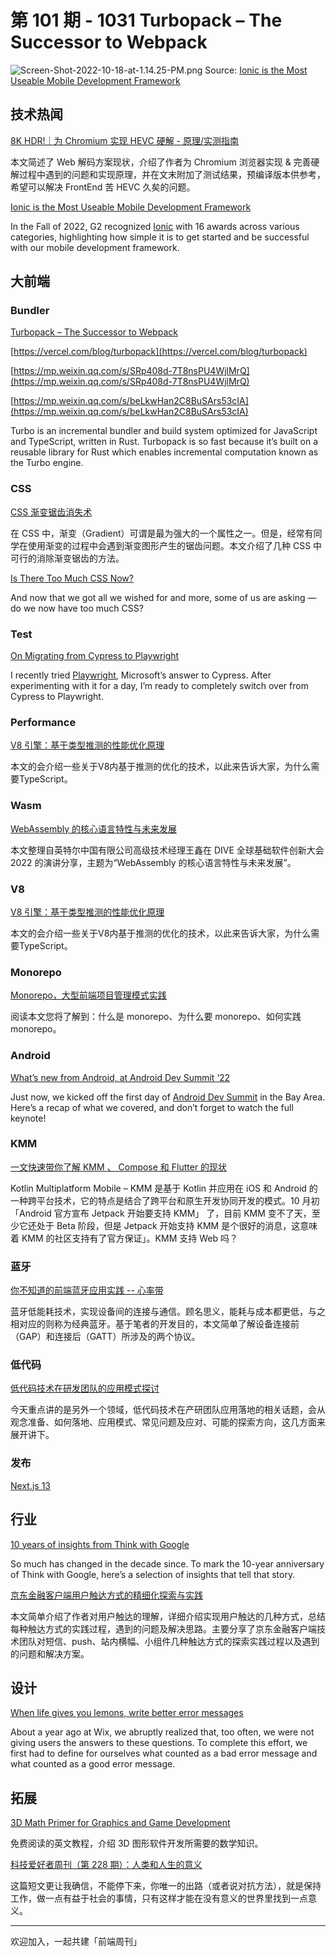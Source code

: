 # 第 101 期 - 1031 Turbopack – The Successor to Webpack
![Screen-Shot-2022-10-18-at-1.14.25-PM.png](https://cdn.nlark.com/yuque/0/2022/png/85771/1667144144714-3137522e-2812-42eb-850a-8eecee7a5d85.png#averageHue=%23fcfbfb&clientId=uf74c9224-3c02-4&crop=0&crop=0&crop=1&crop=1&from=ui&id=u68528828&margin=%5Bobject%20Object%5D&name=Screen-Shot-2022-10-18-at-1.14.25-PM.png&originHeight=535&originWidth=513&originalType=binary&ratio=1&rotation=0&showTitle=false&size=67430&status=done&style=none&taskId=ua7ac93f6-dda8-402b-afee-bfba0bc8406&title=)
Source: [Ionic is the Most Useable Mobile Development Framework](https://ionic.io/blog/ionic-is-the-most-useable-mobile-development-framework)

## 技术热闻
[8K HDR!｜为 Chromium 实现 HEVC 硬解 - 原理/实测指南](https://zhuanlan.zhihu.com/p/541082191)

本文简述了 Web 解码方案现状，介绍了作者为 Chromium 浏览器实现 & 完善硬解过程中遇到的问题和实现原理，并在文末附加了测试结果，预编译版本供参考，希望可以解决 FrontEnd 苦 HEVC 久矣的问题。

[Ionic is the Most Useable Mobile Development Framework](https://ionic.io/blog/ionic-is-the-most-useable-mobile-development-framework)

In the Fall of 2022, G2 recognized [Ionic](https://www.g2.com/products/ionic/reviews) with 16 awards across various categories, highlighting how simple it is to get started and be successful with our mobile development framework. 

## 大前端
### Bundler
[Turbopack – The Successor to Webpack](https://turbo.build/)


[https://vercel.com/blog/turbopack](https://vercel.com/blog/turbopack)


[https://mp.weixin.qq.com/s/SRp408d-7T8nsPU4WjlMrQ](https://mp.weixin.qq.com/s/SRp408d-7T8nsPU4WjlMrQ)


[https://mp.weixin.qq.com/s/beLkwHan2C8BuSArs53cIA](https://mp.weixin.qq.com/s/beLkwHan2C8BuSArs53cIA)

Turbo is an incremental bundler and build system optimized for JavaScript and TypeScript, written in Rust. Turbopack is so fast because it’s built on a reusable library for Rust which enables incremental computation known as the Turbo engine.

### CSS
[CSS 渐变锯齿消失术](https://mp.weixin.qq.com/s/gAF3nAOHZI39oq63hJmicw)

在 CSS 中，渐变（Gradient）可谓是最为强大的一个属性之一。但是，经常有同学在使用渐变的过程中会遇到渐变图形产生的锯齿问题。本文介绍了几种 CSS 中可行的消除渐变锯齿的方法。

[Is There Too Much CSS Now?](https://css-tricks.com/is-there-too-much-css-now/)

And now that we got all we wished for and more, some of us are asking — do we now have too much CSS?

### Test
[On Migrating from Cypress to Playwright](https://mtlynch.io/notes/cypress-vs-playwright/)

I recently tried [Playwright](https://playwright.dev/), Microsoft’s answer to Cypress. After experimenting with it for a day, I’m ready to completely switch over from Cypress to Playwright.

### Performance
[V8 引擎：基于类型推测的性能优化原理](https://mp.weixin.qq.com/s/YHD28SvIMTyJOTcj24wyuw)

本文的会介绍一些关于V8内基于推测的优化的技术，以此来告诉大家，为什么需要TypeScript。

### Wasm
[WebAssembly 的核心语言特性与未来发展](https://mp.weixin.qq.com/s/JEz42eLUr1tcf2TYrjqXCA)

本文整理自英特尔中国有限公司高级技术经理王鑫在 DIVE 全球基础软件创新大会 2022 的演讲分享，主题为“WebAssembly 的核心语言特性与未来发展”。

### V8
[V8 引擎：基于类型推测的性能优化原理](https://mp.weixin.qq.com/s/YHD28SvIMTyJOTcj24wyuw)

本文的会介绍一些关于V8内基于推测的优化的技术，以此来告诉大家，为什么需要TypeScript。

### Monorepo
[Monorepo，大型前端项目管理模式实践](https://mp.weixin.qq.com/s/N0CZABDD0TKTmdljH3y74A)

阅读本文您将了解到：什么是 monorepo、为什么要 monorepo、如何实践 monorepo。

### Android
[What’s new from Android, at Android Dev Summit ‘22](https://android-developers.googleblog.com/2022/10/new-from-android-ads-22.html)

Just now, we kicked off the first day of [Android Dev Summit](http://d.android.com/dev-summit) in the Bay Area. Here’s a recap of what we covered, and don’t forget to watch the full keynote!

### KMM
[一文快速带你了解 KMM 、 Compose 和 Flutter 的现状](https://mp.weixin.qq.com/s/rnGm1DQ3otnREjJ5pzIEqA)

Kotlin Multiplatform Mobile – KMM 是基于 Kotlin 并应用在 iOS 和 Android 的一种跨平台技术，它的特点是结合了跨平台和原生开发协同开发的模式。10 月初 「Android 官方宣布 Jetpack 开始要支持 KMM」 了，目前 KMM 变不了天，至少它还处于 Beta 阶段，但是 Jetpack 开始支持 KMM 是个很好的消息，这意味着 KMM 的社区支持有了官方保证」。KMM 支持 Web 吗？

### 蓝牙
[你不知道的前端蓝牙应用实践 -- 心率带](https://mp.weixin.qq.com/s/n2rED1sXOftPckPFPFFBAg)

蓝牙低能耗技术，实现设备间的连接与通信。顾名思义，能耗与成本都更低，与之相对应的则称为经典蓝牙。基于笔者的开发目的，本文简单了解设备连接前（GAP）和连接后（GATT）所涉及的两个协议。

### 低代码
[低代码技术在研发团队的应用模式探讨](https://mp.weixin.qq.com/s/Ynk_wjJbmNw7fEG6UtGZbQ)

今天重点讲的是另外一个领域，低代码技术在产研团队应用落地的相关话题，会从观念准备、如何落地、应用模式、常见问题及应对、可能的探索方向，这几方面来展开讲下。

### 发布
[Next.js 13](https://nextjs.org/blog/next-13)


## 行业
[10 years of insights from Think with Google](https://blog.google/technology/ads/10-years-of-insights-from-think-with-google/)

So much has changed in the decade since. To mark the 10-year anniversary of Think with Google, here’s a selection of insights that tell that story.

[京东金融客户端用户触达方式的精细化探索与实践](https://mp.weixin.qq.com/s/eaqWJLbsJj8t7RmHI-X01g)

本文简单介绍了作者对用户触达的理解，详细介绍实现用户触达的几种方式，总结每种触达方式的实践过程，遇到的问题及解决思路。主要分享了京东金融客户端技术团队对短信、push、站内横幅、小组件几种触达方式的探索实践过程以及遇到的问题和解决方案。

## 设计
[When life gives you lemons, write better error messages](https://wix-ux.com/when-life-gives-you-lemons-write-better-error-messages-46c5223e1a2f)

About a year ago at Wix, we abruptly realized that, too often, we were not giving users the answers to these questions. To complete this effort, we first had to define for ourselves what counted as a bad error message and what counted as a good error message.

## 拓展
[3D Math Primer for Graphics and Game Development](https://gamemath.com/book/intro.html)

免费阅读的英文教程，介绍 3D 图形软件开发所需要的数学知识。

[科技爱好者周刊（第 228 期）：人类和人生的意义](http://www.ruanyifeng.com/blog/2022/10/weekly-issue-228.html)

这篇短文更让我确信，不能停下来，你唯一的出路（或者说对抗方法），就是保持工作，做一点有益于社会的事情，只有这样才能在没有意义的世界里找到一点意义。

---



欢迎加入，一起共建「前端周刊」

